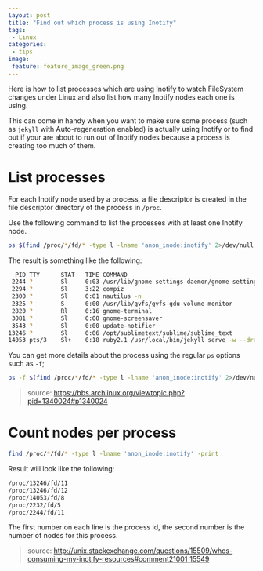 ```yaml
---
layout: post
title: "Find out which process is using Inotify"
tags:
 - Linux
categories:
 - tips
image:
 feature: feature_image_green.png
---
```


Here is how to list processes which are using Inotify to watch FileSystem changes under Linux and also list how many Inotify nodes each one is using.

This can come in handy when you want to make sure some process (such as `jekyll` with Auto-regeneration enabled) is actually using Inotify or to find out if your are about to run out of Inotify nodes because a process is creating too much of them.


# List processes

For each Inotify node used by a process, a file descriptor is created in the file descriptor directory of the process in `/proc`.

Use the following command to list the processes with at least one Inotify node.

```sh
ps $(find /proc/*/fd/* -type l -lname 'anon_inode:inotify' 2>/dev/null | sed 's+/proc/\([^/]*\)/fd/.*+\1+')
```

The result is something like the following:

```sh
  PID TTY      STAT   TIME COMMAND
 2244 ?        Sl     0:03 /usr/lib/gnome-settings-daemon/gnome-settings-daemon
 2294 ?        Sl     3:22 compiz
 2300 ?        Sl     0:01 nautilus -n
 2325 ?        S      0:00 /usr/lib/gvfs/gvfs-gdu-volume-monitor
 2820 ?        Rl     0:16 gnome-terminal
 3081 ?        Sl     0:00 gnome-screensaver
 3543 ?        Sl     0:00 update-notifier
13246 ?        Sl     0:06 /opt/sublimetext/sublime/sublime_text
14053 pts/3    Sl+    0:18 ruby2.1 /usr/local/bin/jekyll serve -w --draft
```

You can get more details about the process using the regular `ps` options such as `-f`;


```sh
ps -f $(find /proc/*/fd/* -type l -lname 'anon_inode:inotify' 2>/dev/null | sed 's+/proc/\([^/]*\)/fd/.*+\1+')
```

>source: https://bbs.archlinux.org/viewtopic.php?pid=1340024#p1340024

# Count nodes per process

```sh
find /proc/*/fd/* -type l -lname 'anon_inode:inotify' -print
```

Result will look like the following:

```sh
/proc/13246/fd/11
/proc/13246/fd/12
/proc/14053/fd/8
/proc/2232/fd/5
/proc/2244/fd/11
```

The first number on each line is the process id, the second number is the number of nodes for this process.

>source: http://unix.stackexchange.com/questions/15509/whos-consuming-my-inotify-resources#comment21001_15549
